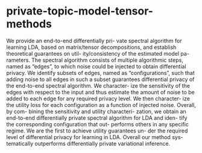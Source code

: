 # private-topic-model-tensor-methods
We provide an end-to-end differentially pri- vate spectral algorithm for learning LDA, based on matrix/tensor decompositions, and establish theoretical guarantees on util- ity/consistency of the estimated model pa- rameters. The spectral algorithm consists of multiple algorithmic steps, named as “edges”, to which noise could be injected to obtain differential privacy. We identify subsets of edges, named as “configurations”, such that adding noise to all edges in such a subset guarantees differential privacy of the end-to-end spectral algorithm. We character- ize the sensitivity of the edges with respect to the input and thus estimate the amount of noise to be added to each edge for any required privacy level. We then character- ize the utility loss for each configuration as a function of injected noise. Overall, by com- bining the sensitivity and utility characteri- zation, we obtain an end-to-end differentially private spectral algorithm for LDA and iden- tify the corresponding configuration that out- performs others in any specific regime. We are the first to achieve utility guarantees un- der the required level of differential privacy for learning in LDA. Overall our method sys- tematically outperforms differentially private variational inference.

